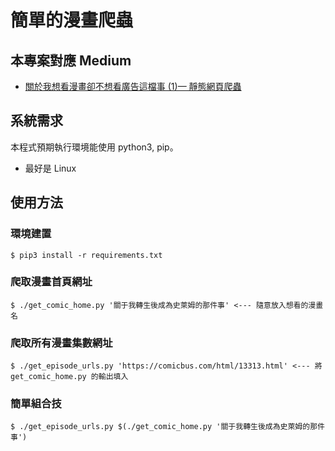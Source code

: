 # 簡單的漫畫爬蟲

## 本專案對應 Medium

-   [關於我想看漫畫卻不想看廣告這檔事 (1)— 靜態網頁爬蟲](https://seaweed-programmer.medium.com/%E9%97%9C%E6%96%BC%E6%88%91%E6%83%B3%E7%9C%8B%E6%BC%AB%E7%95%AB%E5%8D%BB%E4%B8%8D%E6%83%B3%E7%9C%8B%E5%BB%A3%E5%91%8A%E9%80%99%E9%BB%A8%E4%BA%8B-1-%E9%9D%9C%E6%85%8B%E7%B6%B2%E9%A0%81%E7%88%AC%E8%9F%B2-f89d39a8b2f5)

## 系統需求

本程式預期執行環境能使用 python3, pip。

-   最好是 Linux

## 使用方法

### 環境建置

```shell=
$ pip3 install -r requirements.txt
```

### 爬取漫畫首頁網址

```shell=
$ ./get_comic_home.py '關于我轉生後成為史萊姆的那件事' <--- 隨意放入想看的漫畫名
```

### 爬取所有漫畫集數網址

```shell=
$ ./get_episode_urls.py 'https://comicbus.com/html/13313.html' <--- 將 get_comic_home.py 的輸出填入
```

### 簡單組合技

```shell=
$ ./get_episode_urls.py $(./get_comic_home.py '關于我轉生後成為史萊姆的那件事')
```
